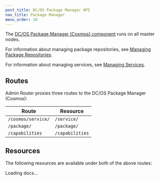 ```yaml
---
post_title: DC/OS Package Manager API
nav_title: Package Manager
menu_order: 10
---
```


The [DC/OS Package Manager (Cosmos) component](/docs/1.9/overview/architecture/components/#dcos-package-manager-cosmos) runs on all master nodes.

For information about managing package repositories, see [Managing Package Repositories](/docs/1.9/usage/repo/).

For information about managing services, see [Managing Services](/docs/1.9/usage/managing-services/).


## Routes

Admin Router proxies three routes to the DC/OS Package Manager (Cosmos):

| Route | Resource |
|-------|----------|
| `/cosmos/service/` | `/service/` |
| `/package/` | `/package/` |
| `/capabilities` | `/capabilities` |


## Resources

The following resources are available under both of the above routes:

<div class="swagger-section">
  <div id="message-bar" class="swagger-ui-wrap message-success" data-sw-translate=""></div>
  <div id="swagger-ui-container" class="swagger-ui-wrap" data-api="/docs/1.9/api/package-manager.yaml">

  <div class="info" id="api_info">
    <div class="info_title">Loading docs...</div>
  <div class="info_description markdown"></div>
</div>
